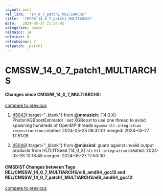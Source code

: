 ```yaml
---
layout: post
rel_link:  "14_0_7_patch1_MULTIARCHS"
title:  "CMSSW_14_0_7_patch1_MULTIARCHS"
date:   2024-05-27 21:54:43
categories: cmssw
relmajor: 14
relminor: 0
relsubminor: 7
relpatch: _patch1
---
```


# CMSSW_14_0_7_patch1_MULTIARCHS
#### Changes since CMSSW_14_0_7_MULTIARCHS:
[compare to previous](https://github.com/cms-sw/cmssw/compare/CMSSW_14_0_7_MULTIARCHS...CMSSW_14_0_7_patch1_MULTIARCHS)



1. [45043](http://github.com/cms-sw/cmssw/pull/45043){:target="_blank"}  from **@mmusich**: [14.0.X] PhotonXGBoostEstimator : set XGBoost to use one thread to avoid spawning hundreds of OpenMP threads `egamma` `hlt-integration` `reconstruction` created: 2024-05-25 08:37:01 merged: 2024-05-27 17:51:08

2. [45048](http://github.com/cms-sw/cmssw/pull/45048){:target="_blank"}  from **@missirol**: guard against invalid output products from HLTL1TSeed [14_0_X] `hlt` `hlt-integration` created: 2024-05-26 10:18:48 merged: 2024-05-27 17:50:30

#### CMSDIST Changes between Tags REL/CMSSW_14_0_7_MULTIARCHS/el8_amd64_gcc12 and REL/CMSSW_14_0_7_patch1_MULTIARCHS/el8_amd64_gcc12:
[compare to previous](https://github.com/cms-sw/cmsdist/compare/REL/CMSSW_14_0_7_MULTIARCHS/el8_amd64_gcc12...REL/CMSSW_14_0_7_patch1_MULTIARCHS/el8_amd64_gcc12)


